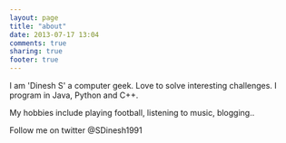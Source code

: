 ```yaml
---
layout: page
title: "about"
date: 2013-07-17 13:04
comments: true
sharing: true
footer: true
---
```


I am 'Dinesh S' a computer geek. Love to solve interesting challenges. I program in Java, Python and C++. 

My hobbies include playing football, listening to music, blogging..

Follow me on twitter @SDinesh1991